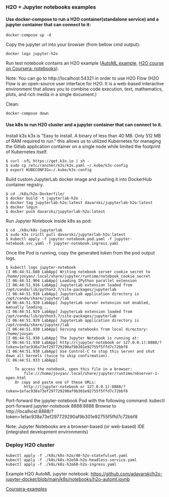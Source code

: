 ### H2O + Jupyter notebooks examples 

#### Use docker-compose to run a H2O container(standalone service) and a jupyter container that can connect to it:
```
docker-compose up -d 
```

Copy the jupyter url into your browser (from bellow cmd output):
```
docker logs jupyter-h2o
```

Run test notebook contains an H2O example ([AutoML example](https://github.com/adavarski/h2o-jupyter-automl-docker/blob/main/h2o-AutoML-example.ipynb), [H2O course on Coursera: notebooks](https://github.com/adavarski/h2o-jupyter-automl-docker/tree/main/notebooks)).

Note: You can go to http://localhost:54321 in order to use H2O Flow (H2O Flow is an open-source user interface for H2O. It is a web-based interactive environment that allows you to combine code execution, text, mathematics, plots, and rich media in a single document.)

Clean:
```
docker-compose down
```
#### Use k8s to run H2O cluster and a jupyter container that can connect to it.

Install k3s
k3s is "Easy to install. A binary of less than 40 MB. Only 512 MB of RAM required to run." this allows us to utilized Kubernetes for managing the Gitlab application container on a single node while limited the footprint of Kubernetes itself.
```
$ curl -sfL https://get.k3s.io | sh -
$ sudo cp /etc/rancher/k3s/k3s.yaml ~/.kube/k3s-config
$ export KUBECONFIG=~/.kube/k3s-config
```
Build custom JupyterLab docker image and pushing it into DockerHub container registry.
```
$ cd ./k8s/h2o-Dockerfile/
$ docker build -t jupyterlab-h2o .
$ docker tag jupyterlab-h2o:latest davarski/jupyterlab-h2o:latest
$ docker login 
$ docker push davarski/jupyterlab-h2o:latest

```
Run Jupyter Notebook inside k8s as pod:
```
$ cd ./k8s/k8s-jupyterlab
$ sudo k3s crictl pull davarski/jupyterlab-h2o:latest
$ kubectl apply -f jupyter-notebook.pod.yaml -f jupyter-notebook.svc.yaml -f jupyter-notebook.ingress.yaml

```
Once the Pod is running, copy the generated token from the pod output logs.
```
$ kubectl logs jupyter-notebook
[I 06:44:51.680 LabApp] Writing notebook server cookie secret to /home/jovyan/.local/share/jupyter/runtime/notebook_cookie_secret
[I 06:44:51.904 LabApp] Loading IPython parallel extension
[I 06:44:51.916 LabApp] JupyterLab extension loaded from /opt/conda/lib/python3.7/site-packages/jupyterlab
[I 06:44:51.916 LabApp] JupyterLab application directory is /opt/conda/share/jupyter/lab
[W 06:44:51.920 LabApp] JupyterLab server extension not enabled, manually loading...
[I 06:44:51.929 LabApp] JupyterLab extension loaded from /opt/conda/lib/python3.7/site-packages/jupyterlab
[I 06:44:51.929 LabApp] JupyterLab application directory is /opt/conda/share/jupyter/lab
[I 06:44:51.930 LabApp] Serving notebooks from local directory: /home/jovyan
[I 06:44:51.930 LabApp] The Jupyter Notebook is running at:
[I 06:44:51.930 LabApp] http://(jupyter-notebook or 127.0.0.1):8888/?token=1efac938a73ef297729290af9b301e92755f5ffd7c72bbf8
[I 06:44:51.930 LabApp] Use Control-C to stop this server and shut down all kernels (twice to skip confirmation).
[C 06:44:51.933 LabApp] 
    
    To access the notebook, open this file in a browser:
        file:///home/jovyan/.local/share/jupyter/runtime/nbserver-1-open.html
    Or copy and paste one of these URLs:
        http://(jupyter-notebook or 127.0.0.1):8888/?token=1efac938a73ef297729290af9b301e92755f5ffd7c72bbf8
```

Port-forward the jypyter-notebook Pod with the following command: kubectl port-forward jupyter-notebook 8888:8888 
Browse to http://localhost:8888/?token=1efac938a73ef297729290af9b301e92755f5ffd7c72bbf8 


Note: Jupyter Notebooks are a browser-based (or web-based) IDE (integrated development environments)


### Deploy H2O cluster
```
kubectl apply -f ./k8s/k8s-h2o/40-h2o-statefulset.yaml
kubectl apply -f ./k8s/k8s-h2o50-h2o-headless-service.yaml
kubectl apply -f ./k8s/k8s-h2o60-h2o-ingress.yaml
```

Example H2O AutoML jupyter notebook: https://github.com/adavarski/h2o-jupyter-docker/blob/main/k8s/notebooks/h2o-automl.ipynb


[Coursera-examples](https://github.com/adavarski/h2o-jupyter-docker/tree/main/notebooks)

